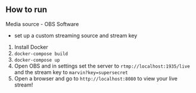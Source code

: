 ## How to run

Media source - OBS Software 
- set up a custom streaming source and stream key

1. Install Docker
2. `docker-compose build`
3. `docker-compose up`
4. Open OBS and in settings set the server to `rtmp://localhost:1935/live` and the stream key to `marvin?key=supersecret`
5. Open a browser and go to `http://localhost:8080` to view your live stream!
